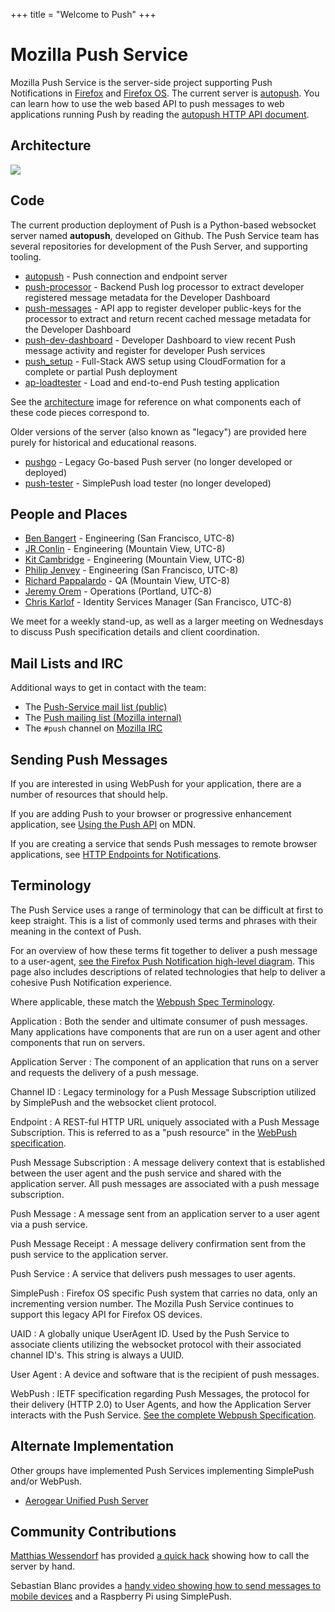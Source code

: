 +++
title = "Welcome to Push"
+++

# Mozilla Push Service

Mozilla Push Service is the server-side project supporting Push Notifications in
[Firefox][ffx] and [Firefox OS][fxos]. The current server is
[autopush](https://github.com/mozilla-services/autopush). You can
learn how to use the web based API to push messages to web
applications running Push by reading the [autopush HTTP API
document](https://autopush.readthedocs.io/en/latest/http.html).

## Architecture

![](https://mozilla-push-service.readthedocs.io/en/latest/assets/push_architecture.svg)

## Code

The current production deployment of Push is a Python-based websocket server
named **autopush**, developed on Github. The Push Service team has several
repositories for development of the Push Server, and supporting tooling.

- [autopush](https://github.com/mozilla-services/autopush) - Push connection
  and endpoint server
- [push-processor](https://github.com/mozilla-services/push-processor) -
  Backend Push log processor to extract developer registered message metadata
  for the Developer Dashboard
- [push-messages](https://github.com/mozilla-services/push-messages/) - API app
  to register developer public-keys for the processor to extract and return
  recent cached message metadata for the Developer Dashboard
- [push-dev-dashboard](https://github.com/mozilla-services/push-dev-dashboard) -
  Developer Dashboard to view recent Push message activity and register for
  developer Push services
- [push_setup](https://github.com/mozilla-services/push_setup) - Full-Stack AWS
  setup using CloudFormation for a complete or partial Push deployment
- [ap-loadtester](https://github.com/mozilla-services/ap-loadtester/) - Load and
  end-to-end Push testing application

See the [architecture](#architecture) image for reference on what components
each of these code pieces correspond to.

Older versions of the server (also known as "legacy") are provided
here purely for historical and educational reasons.

- [pushgo](https://github.com/mozilla-services/pushgo) - Legacy
  Go-based Push server (no longer developed or deployed)
- [push-tester](https://github.com/bbangert/push-tester) - SimplePush load
  tester (no longer developed)

## People and Places

* [Ben Bangert](https://github.com/bbangert) - Engineering (San Francisco, UTC-8)
* [JR Conlin](https://github.com/jrconlin) - Engineering (Mountain View, UTC-8)
* [Kit Cambridge](https://github.com/kitcambridge) - Engineering (Mountain View, UTC-8)
* [Philip Jenvey](https://github.com/pjenvey) - Engineering (San Francisco, UTC-8)
* [Richard Pappalardo](https://github.com/rpappalax) - QA (Mountain View, UTC-8)
* [Jeremy Orem](https://github.com/oremj) - Operations (Portland, UTC-8)
* [Chris Karlof](https://github.com/ckarlof) - Identity Services Manager (San Francisco, UTC-8)

We meet for a weekly stand-up, as well as a larger meeting on
Wednesdays to discuss Push specification details and client coordination.

## Mail Lists and IRC

Additional ways to get in contact with the team:

* The [Push-Service mail list (public)](https://groups.google.com/a/mozilla.com/forum/#!forum/push-service)
* The [Push mailing list (Mozilla internal)](http://groups.google.com/a/mozilla.com/group/push/)
* The `#push` channel on [Mozilla IRC](https://wiki.mozilla.org/IRC)

## Sending Push Messages

If you are interested in using WebPush for your application, there are
a number of resources that should help.

If you are adding Push to your browser or progressive enhancement
application, see [Using the Push
API](https://developer.mozilla.org/en-US/docs/Web/API/Push_API/Using_the_Push_API)
on MDN.

If you are creating a service that sends Push messages to remote
browser applications, see [HTTP Endpoints for
Notifications](https://autopush.readthedocs.io/en/latest/http.html).

## Terminology

The Push Service uses a range of terminology that can be difficult at first to
keep straight. This is a list of commonly used terms and phrases with their
meaning in the context of Push.

For an overview of how these terms fit together to deliver a push message to a
user-agent, [see the Firefox Push Notification high-level
diagram](https://wiki.mozilla.org/Firefox/Push_Notifications#Technologies). This
page also includes descriptions of related technologies that help to deliver a
cohesive Push Notification experience.

Where applicable, these match the [Webpush Spec Terminology][wpst].

Application
: Both the sender and ultimate consumer of push messages. Many applications
  have components that are run on a user agent and other components that run on
  servers.

Application Server
: The component of an application that runs on a server and requests the
  delivery of a push message.

Channel ID
: Legacy terminology for a Push Message Subscription utilized by SimplePush and
  the websocket client protocol.

Endpoint
: A REST-ful HTTP URL uniquely associated with a Push Message Subscription. This
  is referred to as a "push resource" in the [WebPush specification][wp].

Push Message Subscription
: A message delivery context that is established between the user agent and the
  push service and shared with the application server.  All push messages are
  associated with a push message subscription.

Push Message
: A message sent from an application server to a user agent via a push service.

Push Message Receipt
: A message delivery confirmation sent from the push service to the application
  server.

Push Service
: A service that delivers push messages to user agents.

SimplePush
: Firefox OS specific Push system that carries no data, only an incrementing
  version number. The Mozilla Push Service continues to support this legacy API
  for Firefox OS devices.

UAID
: A globally unique UserAgent ID. Used by the Push Service to associate clients
  utilizing the websocket protocol with their associated channel ID's. This
  string is always a UUID.

User Agent
: A device and software that is the recipient of push messages.

WebPush
: IETF specification regarding Push Messages, the protocol for their delivery
  (HTTP 2.0) to User Agents, and how the Application Server interacts with the
  Push Service. [See the complete Webpush Specification][wp].

## Alternate Implementation

Other groups have implemented Push Services implementing SimplePush and/or
WebPush.

- [Aerogear Unified Push Server](
https://github.com/aerogear/aerogear-unifiedpush-server)

## Community Contributions

[Matthias Wessendorf](https://gist.github.com/matzew) has provided [a quick
hack](https://gist.github.com/matzew/cbda360d72eaaef75971) showing how to call
the server by hand.

Sebastian Blanc provides a [handy video showing how to send messages to mobile
devices](https://www.youtube.com/watch?v=PpPNSu2ENUA) and a Raspberry Pi using SimplePush.

[wpst]: https://tools.ietf.org/html/draft-ietf-webpush-protocol-01#section-1.1
[wp]: https://webpush-wg.github.io/webpush-protocol/
[fxos]: https://www.mozilla.org/en-US/firefox/os/
[ffx]: https://www.mozilla.org/en-US/firefox/
